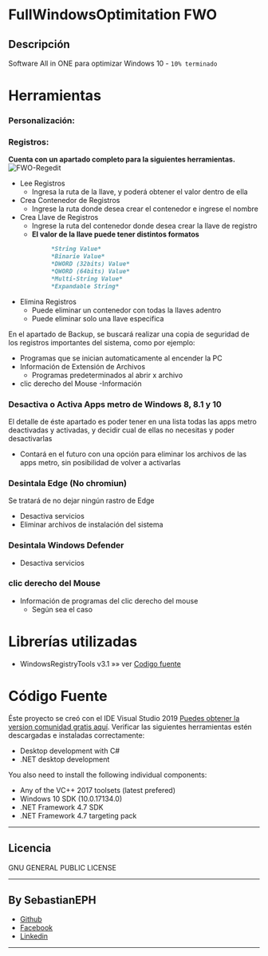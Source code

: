 # FullWindowsOptimitation FWO
<!-- Botones -->

<!-- Descripción -->
## Descripción

Software All in ONE para optimizar Windows 10    - `10% terminado`
<!-- Herramientas -->
# Herramientas
 ### Personalización:
 ### Registros:
 **Cuenta con un apartado completo para la siguientes herramientas.**
![FWO-Regedit](https://i.imgur.com/VxvRqCN.png)
- Lee Registros
    - Ingresa la ruta de la llave, y poderá obtener el valor dentro de ella
- Crea Contenedor de Registros
    - Ingrese la ruta donde desea crear el contenedor e ingrese el nombre
- Crea Llave de Registros
    - Ingrese la ruta del contenedor donde desea crear la llave de registro
    - **El valor de la llave puede tener distintos formatos**
```md
            *String Value*
            *Binarie Value*
            *DWORD (32bits) Value*
            *QWORD (64bits) Value*
            *Multi-String Value*
            *Expandable String* 
```    
- Elimina Registros
    - Puede eliminar un contenedor con todas la llaves adentro
    - Puede eliminar solo una llave especifica

En el apartado de Backup, se buscará realizar una copia de seguridad de los registros importantes del sistema, como por ejemplo:
- Programas que se inician automaticamente al encender la PC
- Información de Extensión de Archivos
    - Programas predeterminados al abrir x archivo
- clic derecho del Mouse
    -Información 
 ### Desactiva o Activa Apps metro de Windows 8, 8.1 y 10
 El detalle de éste apartado es poder tener en una lista todas las apps metro deactivadas y activadas, y decidir cual de ellas no necesitas y poder desactivarlas
 - Contará en el futuro con una opción para eliminar los archivos de las apps metro, sin posibilidad de volver a activarlas
 ### Desintala Edge (No chromiun)
 Se tratará de no dejar ningún rastro de Edge
- Desactiva servicios
- Eliminar archivos de instalación del sistema
 ### Desintala Windows Defender
- Desactiva servicios
 ### clic derecho del Mouse
- Información de programas del clic derecho del mouse
    - Según sea el caso
<!--  -->
<!--  -->
<!--  -->
<!--  -->
<!--  -->
<!--  -->
<!--  -->
<!--  -->
<!--  -->
<!--  -->
<!--  -->
<!-- Información de codificación -->
# Librerías utilizadas
* WindowsRegistryTools v3.1 »» ver [Codigo fuente](https://github.com/SebastianEPH/WindowsRegistryTools_Libreria)
# Código Fuente
Éste proyecto se creó con el IDE Visual Studio 2019 [Puedes obtener la version comunidad gratis aquí](https://www.visualstudio.com/vs/community/).
Verificar las siguientes herramientas estén descargadas e instaladas correctamente:

- Desktop development with C#
- .NET desktop development

You also need to install the following individual components:

- Any of the VC++ 2017 toolsets (latest prefered)
- Windows 10 SDK (10.0.17134.0)
- .NET Framework 4.7 SDK
- .NET Framework 4.7 targeting pack

---
<!-- Licencia -->
## Licencia
 GNU GENERAL PUBLIC LICENSE

<!-- Creador  -->
---
## By SebastianEPH
- [Github](https://github.com/SebastianEPH)
- [Facebook](https://www.facebook.com/SebastianEPH)
- [Linkedin](https://www.linkedin.com/in/sebastianeph/)
---
